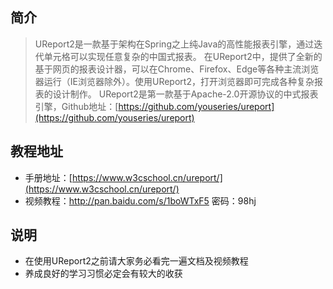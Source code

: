 ## 简介
>UReport2是一款基于架构在Spring之上纯Java的高性能报表引擎，通过迭代单元格可以实现任意复杂的中国式报表。 在UReport2中，提供了全新的基于网页的报表设计器，可以在Chrome、Firefox、Edge等各种主流浏览器运行（IE浏览器除外）。使用UReport2，打开浏览器即可完成各种复杂报表的设计制作。 UReport2是第一款基于Apache-2.0开源协议的中式报表引擎，Github地址：[https://github.com/youseries/ureport](https://github.com/youseries/ureport)




## 教程地址
* 手册地址：[https://www.w3cschool.cn/ureport/](https://www.w3cschool.cn/ureport/)
* 视频教程：http://pan.baidu.com/s/1boWTxF5  密码：98hj




## 说明
* 在使用UReport2之前请大家务必看完一遍文档及视频教程
* 养成良好的学习习惯必定会有较大的收获
